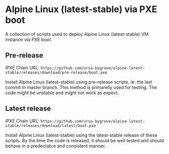 # Alpine Linux (latest-stable) via PXE boot

A collection of scripts used to deploy Alpine Linux (latest-stable) VM instance via PXE boot.

## Pre-release

iPXE Chain URL: `https://github.com/ursa-bygrove/alpine-latest-stable/releases/download/pre-release/boot.pxe`

Install Alpine Linux (latest-stable) using pre-release scripts, ie: the last commit in master branch. This method is primarelly used for testing. The code might be unstable and might not work as expect.

## Latest release

iPXE Chain URL: `https://github.com/ursa-bygrove/alpine-latest-stable/releases/download/latest/boot.pxe`

Install Alpine Linux (latest-stable) using the latest-stable release of these scripts. By the time the code is released, it should be well tested and should behave in a predectab;e and consistent manner.